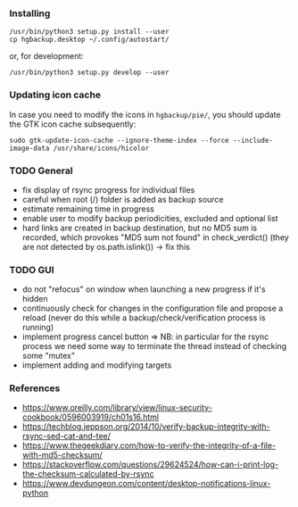 ### Installing

    /usr/bin/python3 setup.py install --user
    cp hgbackup.desktop ~/.config/autostart/

or, for development:

    /usr/bin/python3 setup.py develop --user

### Updating icon cache

In case you need to modify the icons in `hgbackup/pie/`, you should update the GTK icon
cache subsequently:

    sudo gtk-update-icon-cache --ignore-theme-index --force --include-image-data /usr/share/icons/hicolor

### TODO General
- fix display of rsync progress for individual files
- careful when root (/) folder is added as backup source
- estimate remaining time in progress
- enable user to modify backup periodicities, excluded and optional list
- hard links are created in backup destination, but no MD5 sum is recorded,
  which provokes "MD5 sum not found" in check_verdict()
  (they are not detected by os.path.islink()) -> fix this

### TODO GUI
- do not "refocus" on window when launching a new progress if it's hidden
- continuously check for changes in the configuration file and propose a reload
  (never do this while a backup/check/verification process is running)
- implement progress cancel button
  => NB: in particular for the rsync process we need some way to terminate the
  thread instead of checking some "mutex"
- implement adding and modifying targets

### References
- https://www.oreilly.com/library/view/linux-security-cookbook/0596003919/ch01s16.html
- https://techblog.jeppson.org/2014/10/verify-backup-integrity-with-rsync-sed-cat-and-tee/
- https://www.thegeekdiary.com/how-to-verify-the-integrity-of-a-file-with-md5-checksum/
- https://stackoverflow.com/questions/29624524/how-can-i-print-log-the-checksum-calculated-by-rsync
- https://www.devdungeon.com/content/desktop-notifications-linux-python